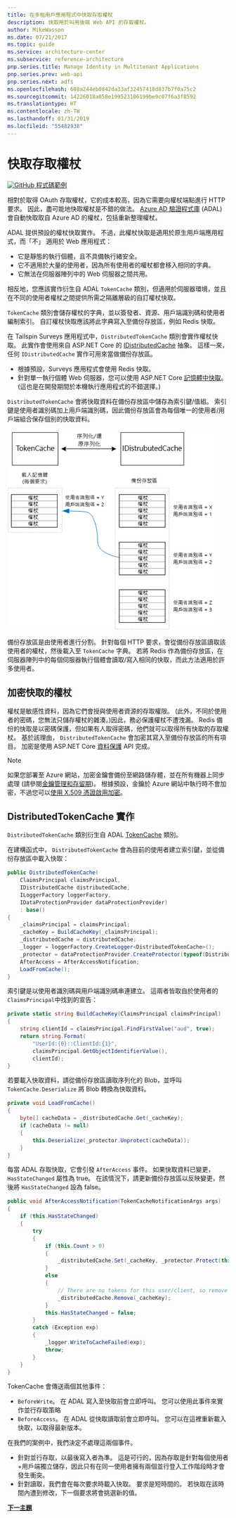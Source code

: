 ```yaml
---
title: 在多租用戶應用程式中快取存取權杖
description: 快取用於叫用後端 Web API 的存取權杖。
author: MikeWasson
ms.date: 07/21/2017
ms.topic: guide
ms.service: architecture-center
ms.subservice: reference-architecture
pnp.series.title: Manage Identity in Multitenant Applications
pnp.series.prev: web-api
pnp.series.next: adfs
ms.openlocfilehash: 608a244eb0842da33af32457418d837b7f0a75c2
ms.sourcegitcommit: 14226018a058e199523106199be9c07f6a3f8592
ms.translationtype: HT
ms.contentlocale: zh-TW
ms.lasthandoff: 01/31/2019
ms.locfileid: "55482938"
---
```

# <a name="cache-access-tokens"></a>快取存取權杖

[![GitHub](../_images/github.png) 程式碼範例][sample application]

相對於取得 OAuth 存取權杖，它的成本較高，因為它需要向權杖端點進行 HTTP 要求。 因此，盡可能地快取權杖是不錯的做法。 [Azure AD 驗證程式庫][ADAL] (ADAL) 會自動快取取自 Azure AD 的權杖，包括重新整理權杖。

ADAL 提供預設的權杖快取實作。 不過，此權杖快取是適用於原生用戶端應用程式，而「不」  適用於 Web 應用程式：

* 它是靜態的執行個體，且不具備執行緒安全。
* 它不適用於大量的使用者，因為所有使用者的權杖都會移入相同的字典。
* 它無法在伺服器陣列中的 Web 伺服器之間共用。

相反地，您應該實作衍生自 ADAL `TokenCache` 類別，但適用於伺服器環境，並且在不同的使用者權杖之間提供所需之隔離層級的自訂權杖快取。

`TokenCache` 類別會儲存權杖的字典，並以簽發者、資源、用戶端識別碼和使用者編制索引。 自訂權杖快取應該將此字典寫入至備份存放區，例如 Redis 快取。

在 Tailspin Surveys 應用程式中，`DistributedTokenCache` 類別會實作權杖快取。 此實作會使用來自 ASP.NET Core 的 [IDistributedCache][distributed-cache] 抽象。 這樣一來，任何 `IDistributedCache` 實作可用來當做備份存放區。

* 根據預設，Surveys 應用程式會使用 Redis 快取。
* 針對單一執行個體 Web 伺服器，您可以使用 ASP.NET Core [記憶體中快取][in-memory-cache]。 (這也是在開發期間於本機執行應用程式的不錯選擇。)

`DistributedTokenCache` 會將快取資料在備份存放區中儲存為索引鍵/值組。 索引鍵是使用者識別碼加上用戶端識別碼，因此備份存放區會為每個唯一的使用者/用戶端組合保存個別的快取資料。

![權杖快取](./images/token-cache.png)

備份存放區是由使用者進行分割。 針對每個 HTTP 要求，會從備份存放區讀取該使用者的權杖，然後載入至 `TokenCache` 字典。 若將 Redis 作為備份存放區，在伺服器陣列中的每個伺服器執行個體會讀取/寫入相同的快取，而此方法適用於許多使用者。

## <a name="encrypting-cached-tokens"></a>加密快取的權杖

權杖是敏感性資料，因為它們會授與使用者資源的存取權限。 (此外，不同於使用者的密碼，您無法只儲存權杖的雜湊。)因此，務必保護權杖不遭洩漏。 Redis 備份的快取是以密碼保護，但如果有人取得密碼，他們就可以取得所有快取的存取權杖。 基於該理由， `DistributedTokenCache` 會加密其寫入至備份存放區的所有項目。 加密是使用 ASP.NET Core [資料保護][data-protection] API 完成。

> [!NOTE]
> 如果您部署至 Azure 網站，加密金鑰會備份至網路儲存體，並在所有機器上同步處理 (請參閱[金鑰管理和存留期][key-management])。 根據預設，金鑰於 Azure 網站中執行時不會加密，不過您可以[使用 X.509 憑證啟用加密][x509-cert-encryption]。

## <a name="distributedtokencache-implementation"></a>DistributedTokenCache 實作

`DistributedTokenCache` 類別衍生自 ADAL [TokenCache][tokencache-class] 類別。

在建構函式中， `DistributedTokenCache` 會為目前的使用者建立索引鍵，並從備份存放區中載入快取：

```csharp
public DistributedTokenCache(
    ClaimsPrincipal claimsPrincipal,
    IDistributedCache distributedCache,
    ILoggerFactory loggerFactory,
    IDataProtectionProvider dataProtectionProvider)
    : base()
{
    _claimsPrincipal = claimsPrincipal;
    _cacheKey = BuildCacheKey(_claimsPrincipal);
    _distributedCache = distributedCache;
    _logger = loggerFactory.CreateLogger<DistributedTokenCache>();
    _protector = dataProtectionProvider.CreateProtector(typeof(DistributedTokenCache).FullName);
    AfterAccess = AfterAccessNotification;
    LoadFromCache();
}
```

索引鍵是以使用者識別碼與用戶端識別碼串連建立。 這兩者皆取自於使用者的 `ClaimsPrincipal`中找到的宣告：

```csharp
private static string BuildCacheKey(ClaimsPrincipal claimsPrincipal)
{
    string clientId = claimsPrincipal.FindFirstValue("aud", true);
    return string.Format(
        "UserId:{0}::ClientId:{1}",
        claimsPrincipal.GetObjectIdentifierValue(),
        clientId);
}
```

若要載入快取資料，請從備份存放區讀取序列化的 Blob，並呼叫 `TokenCache.Deserialize` 將 Blob 轉換為快取資料。

```csharp
private void LoadFromCache()
{
    byte[] cacheData = _distributedCache.Get(_cacheKey);
    if (cacheData != null)
    {
        this.Deserialize(_protector.Unprotect(cacheData));
    }
}
```

每當 ADAL 存取快取，它會引發 `AfterAccess` 事件。 如果快取資料已變更， `HasStateChanged` 屬性為 true。 在該情況下，請更新備份存放區以反映變更，然後將 `HasStateChanged` 設為 false。

```csharp
public void AfterAccessNotification(TokenCacheNotificationArgs args)
{
    if (this.HasStateChanged)
    {
        try
        {
            if (this.Count > 0)
            {
                _distributedCache.Set(_cacheKey, _protector.Protect(this.Serialize()));
            }
            else
            {
                // There are no tokens for this user/client, so remove the item from the cache.
                _distributedCache.Remove(_cacheKey);
            }
            this.HasStateChanged = false;
        }
        catch (Exception exp)
        {
            _logger.WriteToCacheFailed(exp);
            throw;
        }
    }
}
```

TokenCache 會傳送兩個其他事件：

* `BeforeWrite`。 在 ADAL 寫入至快取前會立即呼叫。 您可以使用此事件來實作並行存取策略
* `BeforeAccess`。 在 ADAL 從快取讀取前會立即呼叫。 您可以在這裡重新載入快取，以取得最新版本。

在我們的案例中，我們決定不處理這兩個事件。

* 針對並行存取，以最後寫入者為準。 這是可行的，因為存取是針對每個使用者+用戶端獨立儲存，因此只有在同一使用者擁有兩個並行登入工作階段時才會發生衝突。
* 針對讀取，我們會在每次要求時載入快取。 要求是短時間的。 若快取在該時間內遭到修改，下一個要求將會挑選新的值。

[**下一主題**][client-assertion]

<!-- links -->
[ADAL]: https://msdn.microsoft.com/library/azure/jj573266.aspx
[client-assertion]: ./client-assertion.md
[data-protection]: /aspnet/core/security/data-protection/
[distributed-cache]: /aspnet/core/performance/caching/distributed
[key-management]: /aspnet/core/security/data-protection/configuration/default-settings
[in-memory-cache]: /aspnet/core/performance/caching/memory
[tokencache-class]: https://msdn.microsoft.com/library/azure/microsoft.identitymodel.clients.activedirectory.tokencache.aspx
[x509-cert-encryption]: /aspnet/core/security/data-protection/implementation/key-encryption-at-rest#x509-certificate
[sample application]: https://github.com/mspnp/multitenant-saas-guidance
